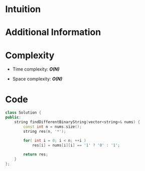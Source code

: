 # Intuition

# Additional Information

# Complexity
- Time complexity: ***O(N)***
<!-- Add your time complexity here, e.g. $$O(n)$$ -->

- Space complexity: ***O(N)***
<!-- Add your space complexity here, e.g. $$O(n)$$ -->

# Code
```cpp
class Solution {
public:
    string findDifferentBinaryString(vector<string>& nums) {
        const int n = nums.size();
        string res(n, '*');

        for( int i = 0; i < n; ++i )
            res[i] = nums[i][i] == '1' ? '0' : '1';
        
        return res;
    }
};
```
